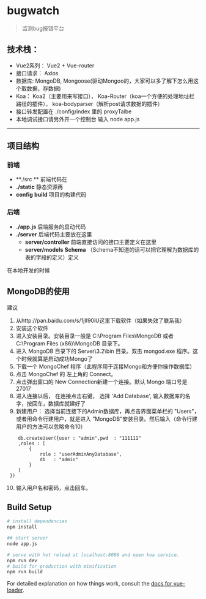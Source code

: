 # bugwatch

> 监测bug报错平台
## 技术栈：
- Vue2系列： Vue2 + Vue-router
- 接口请求： Axios
- 数据库: MongoDB, Mongoose(驱动Mongoo的，大家可以多了解下怎么用这个取数据，存数据)
- Koa： Koa2（主要用来写接口）， Koa-Router（koa一个方便的处理地址栏路径的插件）， koa-bodyparser（解析post请求数据的插件）
- 接口转发配置在 ./config/index 里的 proxyTalbe
- 本地调试接口请另外开一个控制台 输入 node app.js

-----
## 项目结构
### 前端

- **./src ** 前端代码在 
-  **./static** 静态资源再
- **config** **build** 项目的构建代码
### 后端
- **./app.js**  后端服务的启动代码
- **./server** 后端代码主要放在这里
	- **server/controller**  前端直接访问的接口主要定义在这里
	- **server/models**  **Schema**  （Schema不知道的话可以把它理解为数据库的表的字段的定义）定义


在本地开发的时候
## MongoDB的使用
建议
1. 从http://pan.baidu.com/s/1jII90iU这里下载软件（如果失效了联系我）
2.  安装这个软件
3. 进入安装目录。安装目录一般是 C:\Program Files\MongoDB 或者 C:\Program Files (x86)\MongoDB 目录下。
4. 进入 MongoDB 目录下的 Server\3.2\bin 目录。双击 mongod.exe 程序。这个时候就算是启动成功Mongo了
5. 下载一个 MongoChef 程序（此程序用于连接Mongo和方便你操作数据库）
6. 点击 MongoChef 的 左上角的 Connect。
7. 点击弹出窗口的 New Connection新建一个连接。默认 Mongo 端口号是 27017
8. 进入连接以后， 在连接点击右键， 选择 'Add Database', 输入数据库的名字，按回车，数据库就建好了
9. 新建用户： 选择当前连接下的Admin数据库，再点击界面菜单栏的 "Users"， 或者用命令行建用户，就是进入 ”MongoDB"安装目录。然后输入（命令行建用户的方法可以忽略命令10）
```
	db.createUser({user : "admin",pwd  : "111111"
    ,roles : [
        {
            role : "userAdminAnyDatabase",
            db   : "admin"
        }
    ]
 })
```

10. 输入用户名和密码，点击回车。
## Build Setup

``` bash
# install dependencies
npm install

## start server
node app.js

# serve with hot reload at localhost:8080 and open koa service.
npm run dev
# build for production with minification
npm run build
```

For detailed explanation on how things work, consult the [docs for vue-loader](http://vuejs.github.io/vue-loader).
